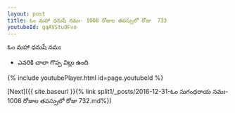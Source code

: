 ```yaml
---
layout: post
title: ఓం మహా ధనుషే నమః- 1008 రోజుల తపస్సులో రోజు  733
youtubeId: qqAVStuOFvo
---
```

 
 
 ఓం మహా ధనుషే నమః  
 
 -  ఎవరికి చాలా గొప్ప విల్లు ఉంది 
 
  
 
  
 
 
 
 
 
 


{% include youtubePlayer.html id=page.youtubeId %}
 
[Next]({{ site.baseurl }}{% link  split1/_posts/2016-12-31-ఓం సుగంధరాయ నమః- 1008 రోజుల తపస్సులో రోజు  732.md%})
 
